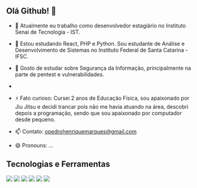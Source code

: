 ## Olá Github! 👋


- 🔭 Atualmente eu trabalho como desenvolvedor estagiário no Instituto Senai de Tecnologia - IST.
- 🌱 Estou estudando React, PHP e Python. Sou estudante de Análise e Desenvolvimento de Sistemas no Instituto Federal de Santa Catarina - IFSC.
- 🤔 Gosto de estudar sobre Segurança da Informação, principalmente na parte de pentest e vulnerabilidades.
- 
- ⚡ Fato curioso: Cursei 2 anos de Educação Física, sou apaixonado por Jiu Jitsu e decidi trancar pois não me havia atuando na área, descobri depois a programação, sendo que sou apaixonado por computador desde pequeno.



- 📫 Contato: opedrohenriquemarques@gmail.com
- 😄 Pronouns: ...

## Tecnologias e Ferramentas
![](https://img.shields.io/badge/OS-Linux-informational?style=flat&logo=ubuntu&logoColor=white&color=92b662)
![](https://img.shields.io/badge/Editor-Visual%20Studio%20Code-informational?style=flat&logo=visualstudiocode&logoColor=white&color=057dca)
![](https://img.shields.io/badge/Code-JavaScript-informational?style=flat&logo=javascript&logoColor=white&color=efd81d)
![](https://img.shields.io/badge/Tools-React-informational?style=flat&logo=react&logoColor=white&color=5ed3f3)
![](https://img.shields.io/badge/Tools-Docker-informational?style=flat&logo=docker&logoColor=white&color=2391e7)
![](https://img.shields.io/badge/Code-PHP-informational?style=flat&logo=PHP&logoColor=white&color=838dba)
